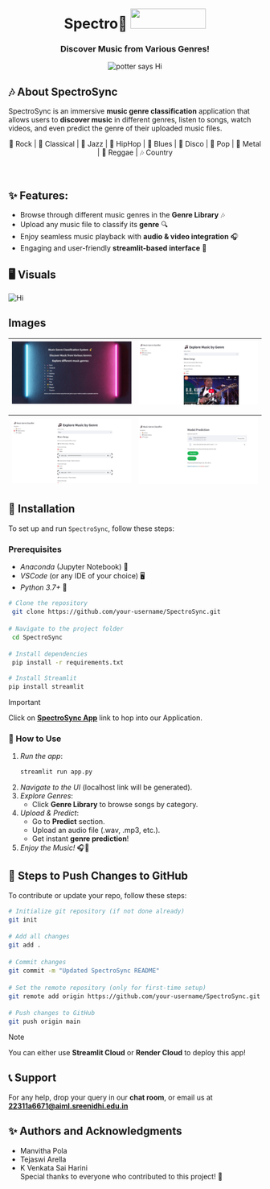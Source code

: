 <div align="center">
<h1> Spectro🎼 <img src="https://media.giphy.com/media/xTiQyNEY3kQ8r7WKFq/giphy.gif?cid=790b76111c543dxolyo1u50i1995lym0hnscg317crj0wjor&ep=v1_gifs_search&rid=giphy.gif&ct=g" width="150" height="40"></h1>
<h3>Discover Music from Various Genres!</h3>

<img src="https://media1.giphy.com/media/v1.Y2lkPTc5MGI3NjExNTZuZHBvNmdnanpsenplMHJkbDV5c2w1bmxzOW04OGluOHNjNnMyYiZlcD12MV9pbnRlcm5hbF9naWZfYnlfaWQmY3Q9Zw/Sl7OlpTiHi9pPPZKp4/giphy.gif" alt="potter says Hi" height="200px">
</div>

## 🎶 About SpectroSync
SpectroSync is an immersive **music genre classification** application that allows users to **discover music** in different genres, listen to songs, watch videos, and even predict the genre of their uploaded music files. 

<div align='center'>
🎸 Rock | 🎻 Classical | 🎷 Jazz | 🎤 HipHop | 🎼 Blues | 💃 Disco | 🎵 Pop | 🤘 Metal | 🌴 Reggae | 🎶 Country
</div>
<br><br>

## ✨ **Features:**
- Browse through different music genres in the **Genre Library** 🎶
- Upload any music file to classify its **genre** 🔍
- Enjoy seamless music playback with **audio & video integration** 🎧
- Engaging and user-friendly **streamlit-based interface** 🎨

## 🖥️ Visuals
<div> <img src="https://media.giphy.com/media/r0KKXaQE7EidXA8qlb/giphy.gif" alt="Hi" height="200px"> </div>

## Images
|![IMG1](p1.jpg)|![IMG2](p2.jpg)|
|---|---|


|![IMG3](p3.jpg)|![IMG4](p4.jpg)|
|---|---|

## 🚀 Installation
To set up and run `SpectroSync`, follow these steps:

### Prerequisites
- *Anaconda* (Jupyter Notebook) 📓
- *VSCode* (or any IDE of your choice) 🖥️
- *Python 3.7+* 🐍

```bash
# Clone the repository
 git clone https://github.com/your-username/SpectroSync.git

# Navigate to the project folder
 cd SpectroSync

# Install dependencies
 pip install -r requirements.txt
```

```bash
# Install Streamlit
pip install streamlit
```

>[!IMPORTANT]  
>Click on **[SpectroSync App](https://spectrosync-innov8.onrender.com/)** link to hop into our Application.

### 🌟 How to Use
1. *Run the app*:
   ```bash
   streamlit run app.py
   ```
2. *Navigate to the UI* (localhost link will be generated).
3. *Explore Genres*:
   - Click **Genre Library** to browse songs by category.
4. *Upload & Predict*:
   - Go to **Predict** section.
   - Upload an audio file (.wav, .mp3, etc.).
   - Get instant **genre prediction**!
5. *Enjoy the Music!* 🎧🎵

## 📌 Steps to Push Changes to GitHub
To contribute or update your repo, follow these steps:

```bash
# Initialize git repository (if not done already)
git init

# Add all changes
git add .

# Commit changes
git commit -m "Updated SpectroSync README"

# Set the remote repository (only for first-time setup)
git remote add origin https://github.com/your-username/SpectroSync.git

# Push changes to GitHub
git push origin main
```

>[!NOTE]  
>You can either use **Streamlit Cloud** or **Render Cloud** to deploy this app!

## 📞 Support
For any help, drop your query in our **chat room**, or email us at **22311a6671@aiml.sreenidhi.edu.in**

## ✨ Authors and Acknowledgments
- Manvitha Pola
- Tejaswi Arella
- K Venkata Sai Harini
  <br>
Special thanks to everyone who contributed to this project! 💙
